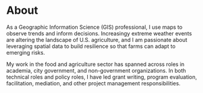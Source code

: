 # About
As a Geographic Information Science (GIS) professional, I use maps to observe trends and inform decisions. Increasingy extreme weather events are altering the landscape of U.S. agriculture, and I am passionate about leveraging spatial data to build resilience so that farms can adapt to emerging risks. 

My work in the food and agriculture sector has spanned across roles in academia, city government, and non-government organizations. In both technical roles and policy roles, I have led grant writing,  program evaluation, facilitation, mediation, and other project management responsibilities.

# 
